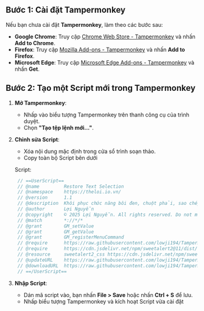 ## Bước 1: Cài đặt Tampermonkey

Nếu bạn chưa cài đặt **Tampermonkey**, làm theo các bước sau:

- **Google Chrome**: Truy cập [Chrome Web Store - Tampermonkey](https://chromewebstore.google.com/detail/tampermonkey/dhdgffkkebhmkfjojejmpbldmpobfkfo) và nhấn **Add to Chrome**.
- **Firefox**: Truy cập [Mozilla Add-ons - Tampermonkey](https://addons.mozilla.org/firefox/addon/tampermonkey/) và nhấn **Add to Firefox**.
- **Microsoft Edge**: Truy cập [Microsoft Edge Add-ons - Tampermonkey](https://microsoftedge.microsoft.com/addons/detail/tampermonkey/iikmkjmpaadaobahmlepeloendndfphd) và nhấn **Get**.

## Bước 2: Tạo một Script mới trong Tampermonkey

1. **Mở Tampermonkey**:
   - Nhấp vào biểu tượng Tampermonkey trên thanh công cụ của trình duyệt.
   - Chọn **"Tạo tệp lệnh mới..."**.

2. **Chỉnh sửa Script**:
   - Xóa nội dung mặc định trong cửa sổ trình soạn thảo.
   - Copy toàn bộ Script bên dưới
  
   Script:
   ```javascript
  	// ==UserScript==
  	// @name         Restore Text Selection
  	// @namespace    https://theloi.io.vn/
  	// @version      1.1
  	// @description  Khôi phục chức năng bôi đen, chuột phải, sao chép và DevTools bị chặn trên các trang web với menu tùy chỉnh
  	// @author       Lợi Nguyễn
  	// @copyright    © 2025 Lợi Nguyễn. All rights reserved. Do not modify or remove author information.
  	// @match        *://*/*
  	// @grant        GM_setValue
  	// @grant        GM_getValue
  	// @grant        GM_registerMenuCommand
  	// @require      https://raw.githubusercontent.com/lowji194/Tampermonkey/refs/heads/main/scripts/Restore-Right-Click-Menu-and-Copy.js
  	// @require      https://cdn.jsdelivr.net/npm/sweetalert2@11/dist/sweetalert2.min.js
  	// @resource     sweetalert2_css https://cdn.jsdelivr.net/npm/sweetalert2@11/dist/sweetalert2.min.css
  	// @updateURL    https://raw.githubusercontent.com/lowji194/Tampermonkey/refs/heads/main/scripts/Restore-Right-Click-Menu-and-Copy.js
  	// @downloadURL  https://raw.githubusercontent.com/lowji194/Tampermonkey/refs/heads/main/scripts/Restore-Right-Click-Menu-and-Copy.js
  	// ==/UserScript==
   ```
3. **Nhập Script**:
   - Dán mã script vào, bạn nhấn **File > Save** hoặc nhấn **Ctrl + S** để lưu.
   - Nhấp biểu tượng Tampermonkey và kích hoạt Script vừa cài đặt
